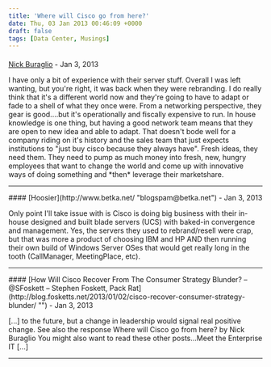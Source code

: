 ```yaml
---
title: 'Where will Cisco go from here?'
date: Thu, 03 Jan 2013 00:46:09 +0000
draft: false
tags: [Data Center, Musings]
---
```



#### 
[Nick Buraglio](http://www.forwardingplane.net "nick@buraglio.com") - <time datetime="2013-01-02 22:09:19">Jan 3, 2013</time>

I have only a bit of experience with their server stuff. Overall I was left wanting, but you're right, it was back when they were rebranding. I do really think that it's a different world now and they're going to have to adapt or fade to a shell of what they once were. From a networking perspective, they gear is good....but it's operationally and fiscally expensive to run. In house knowledge is one thing, but having a good network team means that they are open to new idea and able to adapt. That doesn't bode well for a company riding on it's history and the sales team that just expects institutions to "just buy cisco because they always have". Fresh ideas, they need them. They need to pump as much money into fresh, new, hungry employees that want to change the world and come up with innovative ways of doing something and \*then\* leverage their marketshare.
<hr />
#### 
[Hoosier](http://www.betka.net/ "blogspam@betka.net") - <time datetime="2013-01-02 21:49:35">Jan 3, 2013</time>

Only point I'll take issue with is Cisco is doing big business with their in-house designed and built blade servers (UCS) with baked-in convergence and management. Yes, the servers they used to rebrand/resell were crap, but that was more a product of choosing IBM and HP AND then running their own build of Windows Server OSes that would get really long in the tooth (CallManager, MeetingPlace, etc).
<hr />
#### 
[How Will Cisco Recover From The Consumer Strategy Blunder? &#8211; @SFoskett &#8211; Stephen Foskett, Pack Rat](http://blog.fosketts.net/2013/01/02/cisco-recover-consumer-strategy-blunder/ "") - <time datetime="2013-01-02 19:13:18">Jan 3, 2013</time>

\[...\] to the future, but a change in leadership would signal real positive change. See also the response Where will Cisco go from here? by Nick Buraglio You might also want to read these other posts...Meet the Enterprise IT \[...\]
<hr />
